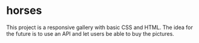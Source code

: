 # horses

This project is a responsive gallery with basic CSS and HTML. The idea for the future is to use an API and let users be able to buy the pictures.
